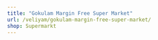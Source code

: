 ```yaml
---
title: "Gokulam Margin Free Super Market"
url: /veliyam/gokulam-margin-free-super-market/
shop: Supermarkt
---
```

